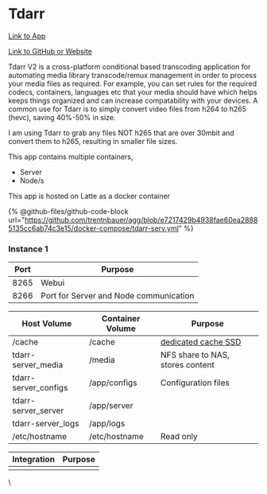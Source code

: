 # Tdarr

[Link to App](https://tdarr.lattemedia.tv)

[Link to GitHub or Website](https://github.com/HaveAGitGat/Tdarr)

Tdarr V2 is a cross-platform conditional based transcoding application for automating media library transcode/remux management in order to process your media files as required. For example, you can set rules for the required codecs, containers, languages etc that your media should have which helps keeps things organized and can increase compatability with your devices. A common use for Tdarr is to simply convert video files from h264 to h265 (hevc), saving 40%-50% in size.

I am using Tdarr to grab any files NOT h265 that are over 30mbit and convert them to h265, resulting in smaller file sizes.

This app contains multiple containers,

* Server
* Node/s

This app is hosted on Latte as a docker container

{% @github-files/github-code-block url="https://github.com/trentnbauer/agg/blob/e7217429b4938fae60ea28885135cc6ab74c3e15/docker-compose/tdarr-serv.yml" %}

### Instance 1

| Port | Purpose                                |
| ---- | -------------------------------------- |
| 8265 | Webui                                  |
| 8266 | Port for Server and Node communication |

| Host Volume           | Container Volume | Purpose                                                    |
| --------------------- | ---------------- | ---------------------------------------------------------- |
| /cache                | /cache           | [dedicated cache SSD](../../physical-hardware/macaroni.md) |
| tdarr-server\_media   | /media           | NFS share to NAS, stores content                           |
| tdarr-server\_configs | /app/configs     | Configuration files                                        |
| tdarr-server\_server  | /app/server      |                                                            |
| tdarr-server\_logs    | /app/logs        |                                                            |
| /etc/hostname         | /etc/hostname    | Read only                                                  |

| Integration | Purpose |
| ----------- | ------- |
|             |         |

\
